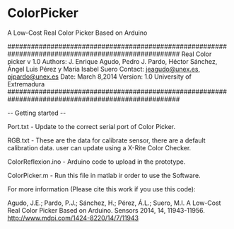 ColorPicker
===========

A Low-Cost Real Color Picker Based on Arduino

####################################################################################################
Real Color picker v 1.0
Authors: J. Enrique Agudo, Pedro J. Pardo, Héctor Sánchez, Ángel Luis Pérez y Maria Isabel Suero
Contact: jeagudo@unex.es, pjpardo@unex.es
Date: March 8,2014
Version: 1.0
University of Extremadura
####################################################################################################

-- Getting started --

Port.txt - Update to the correct serial port of Color Picker.

RGB.txt  - These are the data for calibrate sensor, there are a default calibration data.
           user can update using a X-Rite Color Checker.

ColorReflexion.ino - Arduino code to upload in the prototype.

ColorPicker.m - Run this file in matlab ir order to use the Software.

For more information (Please cite this work if you use this code):

Agudo, J.E.; Pardo, P.J.; Sánchez, H.; Pérez, Á.L.; Suero, M.I. A Low-Cost Real Color Picker Based on Arduino. Sensors 2014, 14, 11943-11956.
http://www.mdpi.com/1424-8220/14/7/11943
